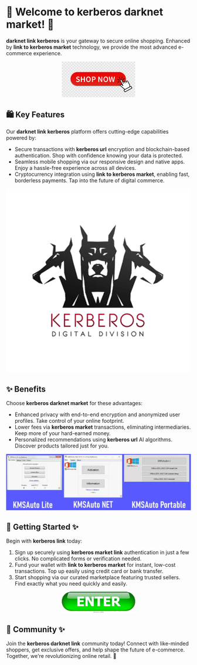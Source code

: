 # 🛒 Welcome to **kerberos darknet market**! 🚀

**darknet link kerberos** is your gateway to secure online shopping. Enhanced by **link to kerberos market** technology, we provide the most advanced e-commerce experience.

<div align='center'>

<img src='.github/assets/images/readme/shop/buttons/360_F_435136055_9NxMQ4Mxn4vpAex1mOGYx67CMQfJNPMN.jpg' alt='buttons' width='200'/>

</div>

## 🛍️ Key Features

Our **darknet link kerberos** platform offers cutting-edge capabilities powered by:

- Secure transactions with **kerberos url** encryption and blockchain-based authentication. Shop with confidence knowing your data is protected.
- Seamless mobile shopping via our responsive design and native apps. Enjoy a hassle-free experience across all devices.
- Cryptocurrency integration using **link to kerberos market**, enabling fast, borderless payments. Tap into the future of digital commerce.

![images](.github/assets/images/readme/shop/images/Kerberos_1.png)

## ✨ Benefits

Choose **kerberos darknet market** for these advantages:

- Enhanced privacy with end-to-end encryption and anonymized user profiles. Take control of your online footprint.
- Lower fees via **kerberos market** transactions, eliminating intermediaries. Keep more of your hard-earned money. 
- Personalized recommendations using **kerberos url** AI algorithms. Discover products tailored just for you.

![images](.github/assets/images/readme/shop/images/KMSAUto-Lite-Portable-NET-1024x311.webp)

## 🚀 Getting Started ✨

Begin with **kerberos link** today:

1. Sign up securely using **kerberos market link** authentication in just a few clicks. No complicated forms or verification needed.
2. Fund your wallet with **link to kerberos market** for instant, low-cost transactions. Top up easily using credit card or bank transfer.
3. Start shopping via our curated marketplace featuring trusted sellers. Find exactly what you need quickly and easily.

<div align='center'>

<img src='.github/assets/images/readme/shop/buttons/enter-button-260nw-18983662.webp' alt='buttons' width='200'/>

</div>

## 🤝 Community ✨

Join the **kerberos darknet link** community today! Connect with like-minded shoppers, get exclusive offers, and help shape the future of e-commerce. Together, we're revolutionizing online retail. 🌟